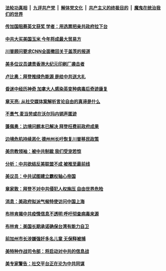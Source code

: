 

####  [法轮功真相](../../../../basic/blob/master/README.md?t=04132131) &nbsp;|&nbsp; [九评共产党](../../../../9ping.md/blob/master/README.md?t=04132131) &nbsp;|&nbsp; [解体党文化](../../../../jtdwh.md/blob/master/README.md?t=04132131)  &nbsp;|&nbsp; [共产主义的终极目的](../../../../gczydzjmd.md/blob/master/README.md?t=04132131) &nbsp;|&nbsp; [魔鬼在统治我们的世界](../../../../mgztzwmdsj.md/blob/master/README.md?t=04132131) 

#### [传加国阻蔡英文获奖 学者：用选票把亲共政府拉下台](../pages/soh6/494450.md?t=04132131) 
#### [中共大买美国玉米 今年将成最大贸易方](../pages/soh6/494381.md?t=04132131) 
#### [川普顾问要求CNN全面撤回关于盖茨的报道](../pages/soh6/494348.md?t=04132131) 
#### [美多位议员谴责香港大纪元印刷厂袭击者](../pages/soh6/494357.md?t=04132131) 
#### [卢比奥：拜登推绿色能源 是给中共送大礼](../pages/soh6/494315.md?t=04132131) 
#### [昏迷中经历神奇 加拿大人感染英变种病毒后奇迹康复](../pages/soh6/494306.md?t=04132131) 
#### [章天亮: 从社交媒体案解析言论自由的真谛是什么](../pages/soh6/494303.md?t=04132131) 
#### [不景气 麦当劳或在沃尔玛内销声匿迹](../pages/soh6/494291.md?t=04132131) 
#### [蓬佩奥：边境问题本已解决 拜登枉费前政府成果](../pages/soh6/494273.md?t=04132131) 
#### [边境危机持续恶化 德州州长吁恢复川普移民政策](../pages/soh6/494276.md?t=04132131) 
#### [美宗教领袖：被中共制裁 我们受宠若惊](../pages/soh6/494267.md?t=04132131) 
#### [分析：中共欲结反美联盟不成 被推至最前线](../pages/soh6/494264.md?t=04132131) 
#### [美议员：中共试图建立霸权轴心帝国](../pages/soh6/494252.md?t=04132131) 
#### [章家敦：拜登不对中共侵犯人权施压 自由世界危险](../pages/soh6/494204.md?t=04132131) 
#### [消息：美政府拟派气候特使访问中国上海](../pages/soh6/494012.md?t=04132131) 
#### [布林肯揭中共疫情信息不透明 呼吁彻查病毒来源](../pages/soh6/494000.md?t=04132131) 
#### [布林肯：美国长期承诺确保台湾有能力自卫](../pages/soh6/493973.md?t=04132131) 
#### [前加州市长涉嫌强奸多名儿童 无保释被捕 ](../pages/soh6/493958.md?t=04132131) 
#### [美特种作战司令部：将启动对中共的信息战](../pages/soh6/493961.md?t=04132131) 
#### [美专家警告：社交平台正在沦为中共同谋](../pages/soh6/493955.md?t=04132131) 
